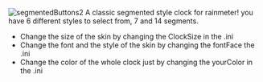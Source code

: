 ![segmentedButtons2](https://github.com/Mysteryexe/SegmentedClocksRainmeter/assets/99576711/ce335d50-5468-47ff-b6ff-351ad442ea3c)
A classic segmented style clock for rainmeter!
you have 6 different styles to select from, 7 and 14 segments.

- Change the size of the skin by changing the ClockSize in the .ini
- Change the font and the style of the skin by changing the fontFace the .ini
- Change the color of the whole clock just by changing the yourColor in the .ini
